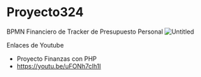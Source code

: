 # Proyecto324
BPMN Financiero de Tracker de Presupuesto Personal
![Untitled](https://user-images.githubusercontent.com/70820314/206825200-0e88db78-417a-4614-b516-132c4b4fbc61.png)

Enlaces de Youtube
- Proyecto Finanzas con PHP
- https://youtu.be/uFONh7clh1I
